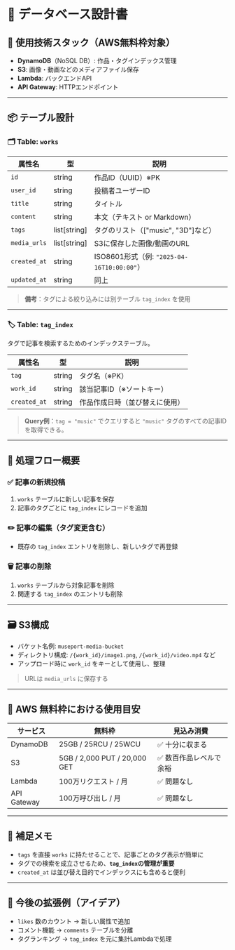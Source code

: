# 🎨 データベース設計書

## 🧱 使用技術スタック（AWS無料枠対象）

- **DynamoDB**（NoSQL DB）: 作品・タグインデックス管理
- **S3**: 画像・動画などのメディアファイル保存
- **Lambda**: バックエンドAPI
- **API Gateway**: HTTPエンドポイント

---

## 📦 テーブル設計

### 🗂️ Table: `works`

| 属性名        | 型           | 説明                                      |
|---------------|--------------|-------------------------------------------|
| `id`          | string       | 作品ID（UUID）※PK                        |
| `user_id`     | string       | 投稿者ユーザーID                          |
| `title`       | string       | タイトル                                  |
| `content`     | string       | 本文（テキスト or Markdown）              |
| `tags`        | list[string] | タグのリスト（["music", "3D"]など）       |
| `media_urls`  | list[string] | S3に保存した画像/動画のURL                |
| `created_at`  | string       | ISO8601形式（例: `"2025-04-16T10:00:00"`）|
| `updated_at`  | string       | 同上                                      |

> **備考**：タグによる絞り込みには別テーブル `tag_index` を使用

---

### 🏷️ Table: `tag_index`

タグで記事を検索するためのインデックステーブル。

| 属性名       | 型     | 説明                            |
|--------------|--------|---------------------------------|
| `tag`        | string | タグ名（※PK）                  |
| `work_id` | string | 該当記事ID（※ソートキー）         |
| `created_at` | string | 作品作成日時（並び替えに使用）  |

> **Query例**：`tag = "music"` でクエリすると `"music"` タグのすべての記事IDを取得できる。

---

## 🔁 処理フロー概要

### ✅ 記事の新規投稿

1. `works` テーブルに新しい記事を保存
2. 記事のタグごとに `tag_index` にレコードを追加

### ✏️ 記事の編集（タグ変更含む）

- 既存の `tag_index` エントリを削除し、新しいタグで再登録

### 🗑️ 記事の削除

1. `works` テーブルから対象記事を削除
2. 関連する `tag_index` のエントリも削除

---

## 🗃️ S3構成

- バケット名例: `museport-media-bucket`
- ディレクトリ構成: `/{work_id}/image1.png`, `/{work_id}/video.mp4` など
- アップロード時に `work_id` をキーとして使用し、整理

> URLは `media_urls` に保存する

---

## 💸 AWS 無料枠における使用目安

| サービス   | 無料枠                         | 見込み消費              |
|------------|--------------------------------|-------------------------|
| DynamoDB   | 25GB / 25RCU / 25WCU           | ✅ 十分に収まる         |
| S3         | 5GB / 2,000 PUT / 20,000 GET   | ✅ 数百作品レベルで余裕 |
| Lambda     | 100万リクエスト / 月           | ✅ 問題なし             |
| API Gateway| 100万呼び出し / 月             | ✅ 問題なし             |

---

## 📌 補足メモ

- `tags` を直接 `works` に持たせることで、記事ごとのタグ表示が簡単に
- タグでの検索を成立させるため、**`tag_index`の管理が重要**
- `created_at` は並び替え目的でインデックスにも含めると便利

---

## 🧪 今後の拡張例（アイデア）

- `likes` 数のカウント → 新しい属性で追加
- コメント機能 → `comments` テーブルを分離
- タグランキング → `tag_index` を元に集計Lambdaで処理

